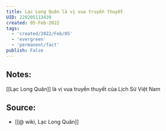 ```yaml
---
title: Lạc Long Quân là vị vua truyền thuyết
UID: 220205113439
created: 05-Feb-2022
tags:
  - 'created/2022/Feb/05'
  - 'evergreen'
  - 'permanent/fact'
publish: False
---
```

## Notes:
[[Lạc Long Quân]] là vị vua truyền thuyết của Lịch Sử Việt Nam

## Source:
- [[@ wiki, Lạc Long Quân]]


